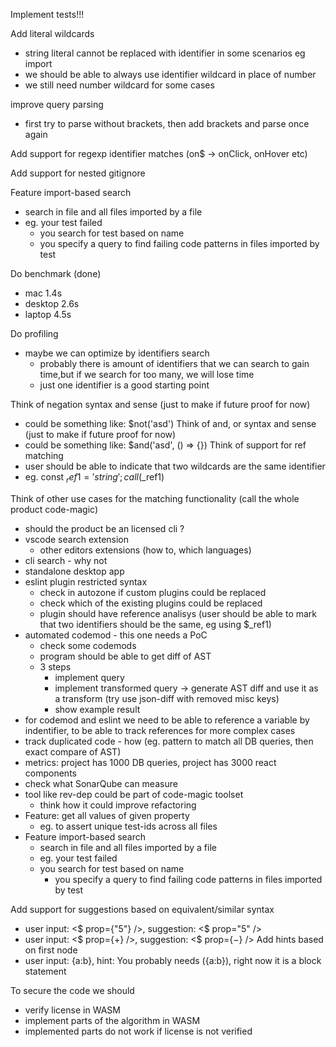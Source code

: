 
Implement tests!!!

Add literal wildcards
  - string literal cannot be replaced with identifier in some scenarios eg import
  - we should be able to always use identifier wildcard in place of number
  - we still need number wildcard for some cases

improve query parsing
  - first try to parse without brackets, then add brackets and parse once again

Add support for regexp identifier matches (on$ -> onClick, onHover etc)

Add support for nested gitignore

Feature import-based search
  - search in file and all files imported by a file
  - eg. your test failed
    - you search for test based on name
    - you specify a query to find failing code patterns in files imported by test

Do benchmark (done)
  - mac 1.4s
  - desktop 2.6s 
  - laptop 4.5s

Do profiling
  - maybe we can optimize by identifiers search
    - probably there is amount of identifiers that we can search to gain time,but if we search for too many, we will lose time
    - just one identifier is a good starting point

Think of negation syntax and sense (just to make if future proof for now)
  - could be something like: $not('asd')
Think of and, or syntax and sense (just to make if future proof for now)
  - could be something like: $and('asd', () => {}) 
Think of support for ref matching
  - user should be able to indicate that two wildcards are the same identifier 
  - eg. const $_ref1 = 'string'; call($_ref1)

Think of other use cases for the matching functionality (call the whole product code-magic)
  - should the product be an licensed cli ?
  - vscode search extension
      - other editors extensions (how to, which languages)
  - cli search - why not
  - standalone desktop app
  - eslint plugin restricted syntax 
    - check in autozone if custom plugins could be replaced
    - check which of the existing plugins could be replaced
    - plugin should have reference analisys (user should be able to mark that two identifiers should be the same, eg using $_ref1)
  - automated codemod - this one needs a PoC
    - check some codemods
    - program should be able to get diff of AST
    - 3 steps
      - implement query
      - implement transformed query
      -> generate AST diff and use it as a transform (try use json-diff with removed misc keys)
      - show example result
  - for codemod and eslint we need to be able to reference a variable by indentifier, to be able to track references for more complex cases
  - track duplicated code - how (eg. pattern to match all DB queries, then exact compare of AST)
  - metrics: project has 1000 DB queries, project has 3000 react components
  - check what SonarQube can measure
  - tool like rev-dep could be part of code-magic toolset
    - think how it could improve refactoring
  - Feature: get all values of given property
    - eg. to assert unique test-ids across all files
  - Feature import-based search
    - search in file and all files imported by a file
    - eg. your test failed
    - you search for test based on name
      - you specify a query to find failing code patterns in files imported by test

Add support for suggestions based on equivalent/similar syntax
  - user input: <$ prop={"5"} />,  suggestion: <$ prop="5" />
  - user input: <$ prop={$+$} />,  suggestion: <$ prop={$-$} />
Add hints based on first node
  - user input: {a:b}, hint: You probably needs ({a:b}), right now it is a block statement

To secure the code we should 
  - verify license in WASM
  - implement parts of the algorithm in WASM
  - implemented parts do not work if license is not verified
 